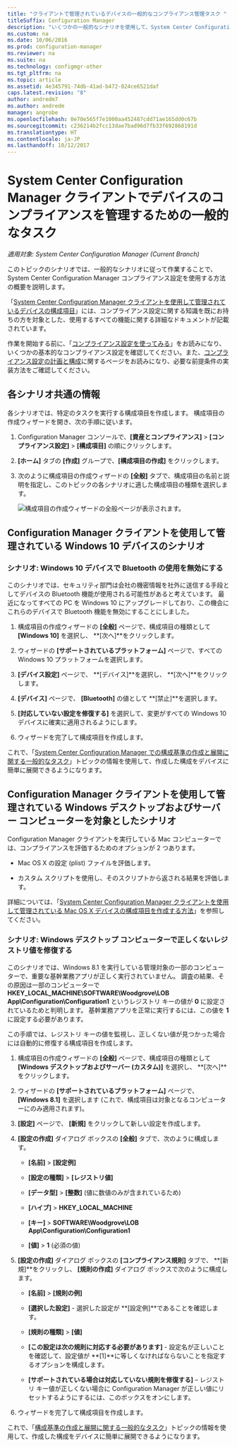 ```yaml
---
title: "クライアントで管理されているデバイスの一般的なコンプライアンス管理タスク "
titleSuffix: Configuration Manager
description: "いくつかの一般的なシナリオを使用して、System Center Configuration Manager のコンプライアンス設定について説明します。"
ms.custom: na
ms.date: 10/06/2016
ms.prod: configuration-manager
ms.reviewer: na
ms.suite: na
ms.technology: configmgr-other
ms.tgt_pltfrm: na
ms.topic: article
ms.assetid: 4e345791-74db-41ad-b472-024ce6521daf
caps.latest.revision: "8"
author: andredm7
ms.author: andredm
manager: angrobe
ms.openlocfilehash: 0e70e565f7e1000aa452487cdd71ae165dd0c67b
ms.sourcegitcommit: c236214b2fcc13dae7bad96d7fb33f692868191d
ms.translationtype: HT
ms.contentlocale: ja-JP
ms.lasthandoff: 10/12/2017
---
```

# <a name="common-tasks-for-managing-compliance-on-devices-with-the-system-center-configuration-manager-client"></a>System Center Configuration Manager クライアントでデバイスのコンプライアンスを管理するための一般的なタスク

*適用対象: System Center Configuration Manager (Current Branch)*

このトピックのシナリオでは、一般的なシナリオに従って作業することで、System Center Configuration Manager コンプライアンス設定を使用する方法の概要を説明します。  

 「[System Center Configuration Manager クライアントを使用して管理されているデバイスの構成項目](../../compliance/deploy-use/configuration-items-for-devices-managed-with-the-client.md)」には、コンプライアンス設定に関する知識を既にお持ちの方を対象とした、使用するすべての機能に関する詳細なドキュメントが記載されています。  

 作業を開始する前に、「[コンプライアンス設定を使ってみる](../../compliance/get-started/get-started-with-compliance-settings.md)」をお読みになり、いくつかの基本的なコンプライアンス設定を確認してください。また、[コンプライアンス設定の計画と構成](../../compliance/plan-design/plan-for-and-configure-compliance-settings.md)に関するページをお読みになり、必要な前提条件の実装方法をご確認してください。  

## <a name="general-information-for-each-scenario"></a>各シナリオ共通の情報  
 各シナリオでは、特定のタスクを実行する構成項目を作成します。 構成項目の作成ウィザードを開き、次の手順に従います。  

1.  Configuration Manager コンソールで、**[資産とコンプライアンス]** > **[コンプライアンス設定]** > **[構成項目]** の順にクリックします。  

3.  **[ホーム]** タブの **[作成]** グループで、**[構成項目の作成]** をクリックします。  

4.  次のように構成項目の作成ウィザードの **[全般]** タブで、構成項目の名前と説明を指定し、このトピックの各シナリオに適した構成項目の種類を選択します。  

     ![構成項目の作成ウィザードの全般ページが表示されます。](/sccm/compliance/plan-design/media/Compliance-Settings-Wizard---1.png)  

## <a name="scenarios-for-windows-10-devices-managed-with-the-configuration-manager-client"></a>Configuration Manager クライアントを使用して管理されている Windows 10 デバイスのシナリオ  

### <a name="scenario-disable-the-use-of-bluetooth-on-windows-10-devices"></a>シナリオ: Windows 10 デバイスで Bluetooth の使用を無効にする  
 このシナリオでは、セキュリティ部門は会社の機密情報を社外に送信する手段としてデバイスの Bluetooth 機能が使用される可能性があると考えています。 最近になってすべての PC を Windows 10 にアップグレードしており、この機会にこれらのデバイスで Bluetooth 機能を無効にすることにしました。  

1.  構成項目の作成ウィザードの **[全般]** ページで、構成項目の種類として **[Windows 10]** を選択し、 **[次へ]**をクリックします。  

2.  ウィザードの **[サポートされているプラットフォーム]** ページで、すべての Windows 10 プラットフォームを選択します。  

3.  **[デバイス設定]** ページで、 **[デバイス]**を選択し、 **[次へ]**をクリックします。  

4.  **[デバイス]** ページで、 **[Bluetooth]** の値として **[禁止]**を選択します。  

5.  **[対応していない設定を修復する]** を選択して、変更がすべての Windows 10 デバイスに確実に適用されるようにします。  

6.  ウィザードを完了して構成項目を作成します。  

 これで、「[System Center Configuration Manager での構成基準の作成と展開に関する一般的なタスク](../../compliance/plan-design/common-tasks-for-creating-and-deploying-configuration-baselines.md)」トピックの情報を使用して、作成した構成をデバイスに簡単に展開できるようになります。  

## <a name="scenarios-for-windows-desktop-and-server-computers-managed-with-the-configuration-manager-client"></a>Configuration Manager クライアントを使用して管理されている Windows デスクトップおよびサーバー コンピューターを対象としたシナリオ  
 Configuration Manager クライアントを実行している Mac コンピューターでは、コンプライアンスを評価するためのオプションが 2 つあります。  

-   Mac OS X の設定 (plist) ファイルを評価します。  

-   カスタム スクリプトを使用し、そのスクリプトから返される結果を評価します。  

 詳細については、「[System Center Configuration Manager クライアントを使用して管理されている Mac OS X デバイスの構成項目を作成する方法](../../compliance/deploy-use/create-configuration-items-for-mac-os-x-devices-managed-with-the-client.md)」を参照してください。  

### <a name="scenario-remediate-an-incorrect-registry-value-on-windows-desktop-computers"></a>シナリオ: Windows デスクトップ コンピューターで正しくないレジストリ値を修復する  
 このシナリオでは、Windows 8.1 を実行している管理対象の一部のコンピューターで、重要な基幹業務アプリが正しく実行されていません。 調査の結果、その原因は一部のコンピューターで **HKEY_LOCAL_MACHINE\SOFTWARE\Woodgrove\LOB App\Configuration\Configuration1** というレジストリ キーの値が **0** に設定されているためと判明します。 基幹業務アプリを正常に実行するには、この値を **1**に設定する必要があります。  

 この手順では、レジストリ キーの値を監視し、正しくない値が見つかった場合には自動的に修復する構成項目を作成します。  

1.  構成項目の作成ウィザードの **[全般]** ページで、構成項目の種類として **[Windows デスクトップおよびサーバー (カスタム)]** を選択し、 **[次へ]**をクリックします。  

2.  ウィザードの **[サポートされているプラットフォーム]** ページで、 **[Windows 8.1]** を選択します (これで、構成項目は対象となるコンピューターにのみ適用されます)。  

3.  **[設定]** ページで、 **[新規]** をクリックして新しい設定を作成します。  

4.  **[設定の作成]** ダイアログ ボックスの **[全般]** タブで、次のように構成します。  

    -   **[名前]** > **[設定例]**  

    -   **[設定の種類]** > **[レジストリ値]**  

    -   **[データ型]** > **[整数]** (値に数値のみが含まれているため)  

    -   **[ハイブ]** > **HKEY_LOCAL_MACHINE**  

    -   **[キー]** > **SOFTWARE\Woodgrove\LOB App\Configuration\Configuration1**  

    -   **[値]** > **1** (必須の値)  

5.  **[設定の作成]** ダイアログ ボックスの **[コンプライアンス規則]** タブで、 **[新規]**をクリックし、 **[規則の作成]** ダイアログ ボックスで次のように構成します。  

    -   **[名前]** > **[規則の例]**  

    -   **[選択した設定]** - 選択した設定が **[設定例]**であることを確認します。  

    -   **[規則の種類]** > **[値]**  

    -   **[この設定は次の規則に対応する必要があります]** - 設定名が正しいことを確認して、設定値が **[1]**に等しくなければならないことを指定するオプションを構成します。  

    -   **[サポートされている場合は対応していない規則を修復する]** – レジストリ キー値が正しくない場合に Configuration Manager が正しい値にリセットするようにするには、このボックスをオンにします。  

6.  ウィザードを完了して構成項目を作成します。  

 これで、「[構成基準の作成と展開に関する一般的なタスク](../../compliance/plan-design/common-tasks-for-creating-and-deploying-configuration-baselines.md)」トピックの情報を使用して、作成した構成をデバイスに簡単に展開できるようになります。  
